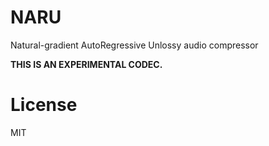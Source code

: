 # NARU

Natural-gradient AutoRegressive Unlossy audio compressor

**THIS IS AN EXPERIMENTAL CODEC.**

# License

MIT

